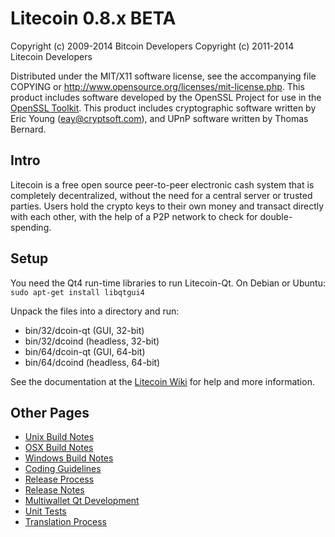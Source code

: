 Litecoin 0.8.x BETA
====================

Copyright (c) 2009-2014 Bitcoin Developers
Copyright (c) 2011-2014 Litecoin Developers

Distributed under the MIT/X11 software license, see the accompanying
file COPYING or http://www.opensource.org/licenses/mit-license.php.
This product includes software developed by the OpenSSL Project for use in the [OpenSSL Toolkit](http://www.openssl.org/). This product includes
cryptographic software written by Eric Young ([eay@cryptsoft.com](mailto:eay@cryptsoft.com)), and UPnP software written by Thomas Bernard.


Intro
---------------------
Litecoin is a free open source peer-to-peer electronic cash system that is
completely decentralized, without the need for a central server or trusted
parties.  Users hold the crypto keys to their own money and transact directly
with each other, with the help of a P2P network to check for double-spending.


Setup
---------------------
You need the Qt4 run-time libraries to run Litecoin-Qt. On Debian or Ubuntu:
	`sudo apt-get install libqtgui4`

Unpack the files into a directory and run:

- bin/32/dcoin-qt (GUI, 32-bit)
- bin/32/dcoind (headless, 32-bit)
- bin/64/dcoin-qt (GUI, 64-bit)
- bin/64/dcoind (headless, 64-bit)

See the documentation at the [Litecoin Wiki](http://dcoin.info)
for help and more information.


Other Pages
---------------------
- [Unix Build Notes](build-unix.md)
- [OSX Build Notes](build-osx.md)
- [Windows Build Notes](build-msw.md)
- [Coding Guidelines](coding.md)
- [Release Process](release-process.md)
- [Release Notes](release-notes.md)
- [Multiwallet Qt Development](multiwallet-qt.md)
- [Unit Tests](unit-tests.md)
- [Translation Process](translation_process.md)

